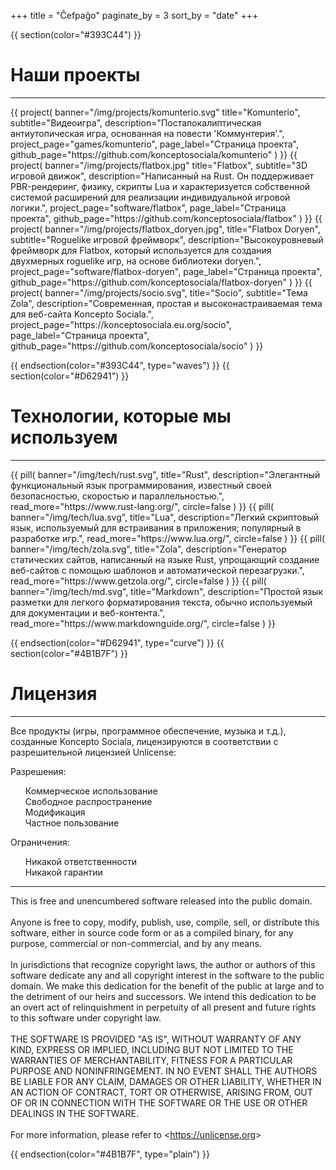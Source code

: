 +++
title = "Ĉefpaĝo"
paginate_by = 3
sort_by = "date"
+++

{{ section(color="#393C44") }}

# Наши проекты
<hr class="big-hr mb-4">
<div class="row mt-3">
    {{
        project(
            banner="/img/projects/komunterio.svg"
            title="Komunterio",
            subtitle="Видеоигра",
            description="Постапокалиптическая антиутопическая игра, основанная на повести 'Коммунтерия'.",
            project_page="games/komunterio",
            page_label="Страница проекта",
            github_page="https://github.com/konceptosociala/komunterio"
        )
    }}
    {{ 
        project(
            banner="/img/projects/flatbox.jpg"
            title="Flatbox", 
            subtitle="3D игровой движок", 
            description="Написанный на Rust. Он поддерживает PBR-рендеринг, физику, скрипты Lua и характеризуется собственной системой расширений для реализации индивидуальной игровой логики.",
            project_page="software/flatbox",
            page_label="Страница проекта",
            github_page="https://github.com/konceptosociala/flatbox"
        ) 
    }}
    {{ 
        project(
            banner="/img/projects/flatbox_doryen.jpg",
            title="Flatbox Doryen", 
            subtitle="Roguelike игровой фреймворк", 
            description="Высокоуровневый фреймворк для Flatbox, который используется для создания двухмерных roguelike игр, на основе библиотеки doryen.",
            project_page="software/flatbox-doryen",
            page_label="Страница проекта",
            github_page="https://github.com/konceptosociala/flatbox-doryen"
        ) 
    }}
    {{ 
        project(
            banner="/img/projects/socio.svg",
            title="Socio", 
            subtitle="Тема Zola", 
            description="Современная, простая и высоконастраиваемая тема для веб-сайта Koncepto Sociala.",
            project_page="https://konceptosociala.eu.org/socio",
            page_label="Страница проекта",
            github_page="https://github.com/konceptosociala/socio"
        ) 
    }}
</div>

{{ endsection(color="#393C44", type="waves") }}
{{ section(color="#D62941") }}

# Технологии, которые мы используем
<hr class="big-hr">
<div class="row">
     {{
         pill(
             banner="/img/tech/rust.svg",
             title="Rust",
             description="Элегантный функциональный язык программирования, известный своей безопасностью, скоростью и параллельностью.",
             read_more="https://www.rust-lang.org/",
             circle=false
         )
     }}
     {{
         pill(
             banner="/img/tech/lua.svg",
             title="Lua",
             description="Легкий скриптовый язык, используемый для встраивания в приложения; популярный в разработке игр.",
             read_more="https://www.lua.org/",
             circle=false
         )
     }}
     {{
         pill(
             banner="/img/tech/zola.svg",
             title="Zola",
             description="Генератор статических сайтов, написанный на языке Rust, упрощающий создание веб-сайтов с помощью шаблонов и автоматической перезагрузки.",
             read_more="https://www.getzola.org/",
             circle=false
         )
     }}
     {{
         pill(
             banner="/img/tech/md.svg",
             title="Markdown",
             description="Простой язык разметки для легкого форматирования текста, обычно используемый для документации и веб-контента.",
             read_more="https://www.markdownguide.org/",
             circle=false
         )
     }}
</div>

{{ endsection(color="#D62941", type="curve") }}
{{ section(color="#4B1B7F") }}

# Лицензия
<hr class="big-hr">
<p class="lead">Все продукты (игры, программное обеспечение, музыка и т.д.), созданные Koncepto Sociala, лицензируются в соответствии с разрешительной лицензией Unlicense:</p>

<div class="row px-5">
    <div class="col-lg-6 col-md-6 col-sm-12">
        <p class="lead bold">Разрешения:</p>
        <ul>
            <li class="license-li"><i class="fa fa-circle text-success" aria-hidden="true"></i> Коммерческое использование</li>
            <li class="license-li"><i class="fa fa-circle text-success" aria-hidden="true"></i> Свободное распространение</li>
            <li class="license-li"><i class="fa fa-circle text-success" aria-hidden="true"></i> Модификация</li>
            <li class="license-li"><i class="fa fa-circle text-success" aria-hidden="true"></i> Частное пользование</li>
        </ul>
    </div>
    <div class="col-lg-6 col-md-6 col-sm-12">
        <p class="lead bold">Ограничения:</p>
        <ul>
            <li class="license-li"><i class="fa fa-circle text-danger" aria-hidden="true"></i> Никакой ответственности</li>
            <li class="license-li"><i class="fa fa-circle text-danger" aria-hidden="true"></i> Никакой гарантии</li>
        </ul>
    </div>
    <div class="w-100"></div>
    <div class="col-12">
        <hr class="big-hr mx-3">
    </div>
    <div class="w-100"></div>
    <div class="col-lg-7 col-md-12 col-sm-12 mx-auto">
        <div class="text-bg-dark font-monospace rounded mx-auto p-4 lh-base border-dark">
            This is free and unencumbered software released into the public domain.
            <br><br>
            Anyone is free to copy, modify, publish, use, compile, sell, or
            distribute this software, either in source code form or as a compiled
            binary, for any purpose, commercial or non-commercial, and by any
            means.
            <br><br>
            In jurisdictions that recognize copyright laws, the author or authors
            of this software dedicate any and all copyright interest in the
            software to the public domain. We make this dedication for the benefit
            of the public at large and to the detriment of our heirs and
            successors. We intend this dedication to be an overt act of
            relinquishment in perpetuity of all present and future rights to this
            software under copyright law.
            <br><br>
            THE SOFTWARE IS PROVIDED "AS IS", WITHOUT WARRANTY OF ANY KIND,
            EXPRESS OR IMPLIED, INCLUDING BUT NOT LIMITED TO THE WARRANTIES OF
            MERCHANTABILITY, FITNESS FOR A PARTICULAR PURPOSE AND NONINFRINGEMENT.
            IN NO EVENT SHALL THE AUTHORS BE LIABLE FOR ANY CLAIM, DAMAGES OR
            OTHER LIABILITY, WHETHER IN AN ACTION OF CONTRACT, TORT OR OTHERWISE,
            ARISING FROM, OUT OF OR IN CONNECTION WITH THE SOFTWARE OR THE USE OR
            OTHER DEALINGS IN THE SOFTWARE.
            <br><br>
            For more information, please refer to &lt;<a class="font-monospace" href="https://konceptosociala.eu.org/unlicense">https://unlicense.org</a>&gt;
        </div>
    </div>
</div>

{{ endsection(color="#4B1B7F", type="plain") }}

<style>
    .license-li::marker {
        content: '';
    }
</style>
